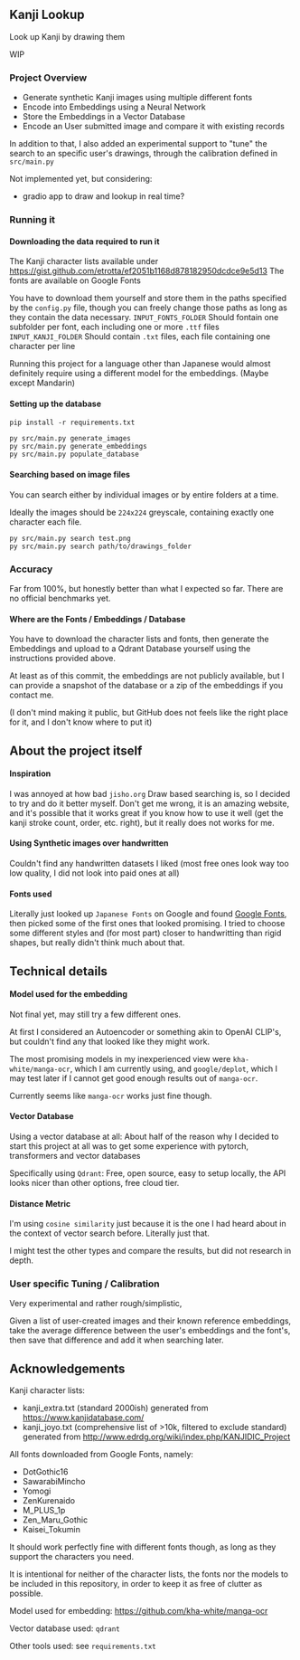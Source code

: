 ## Kanji Lookup

Look up Kanji by drawing them

WIP

### Project Overview
- Generate synthetic Kanji images using multiple different fonts
- Encode into Embeddings using a Neural Network
- Store the Embeddings in a Vector Database
- Encode an User submitted image and compare it with existing records

In addition to that, I also added an experimental support to "tune" the search to an specific user's drawings, through the calibration defined in `src/main.py`

Not implemented yet, but considering:
- gradio app to draw and lookup in real time?

### Running it

#### Downloading the data required to run it

The Kanji character lists available under https://gist.github.com/etrotta/ef2051b1168d878182950dcdce9e5d13
The fonts are available on Google Fonts

You have to download them yourself and store them in the paths specified by the `config.py` file, though you can freely change those paths as long as they contain the data necessary.
`INPUT_FONTS_FOLDER` Should fontain one subfolder per font, each including one or more `.ttf` files
`INPUT_KANJI_FOLDER` Should contain `.txt` files, each file containing one character per line

Running this project for a language other than Japanese would almost definitely require using a different model for the embeddings. (Maybe except Mandarin)

#### Setting up the database

```
pip install -r requirements.txt

py src/main.py generate_images
py src/main.py generate_embeddings
py src/main.py populate_database
```

#### Searching based on image files

You can search either by individual images or by entire folders at a time.

Ideally the images should be `224x224` greyscale, containing exactly one character each file.

```
py src/main.py search test.png
py src/main.py search path/to/drawings_folder
```

### Accuracy
Far from 100%, but honestly better than what I expected so far. There are no official benchmarks yet.

#### Where are the Fonts / Embeddings / Database
You have to download the character lists and fonts, then generate the Embeddings and upload to a Qdrant Database yourself using the instructions provided above.

At least as of this commit, the embeddings are not publicly available, but I can provide a snapshot of the database or a zip of the embeddings if you contact me.

(I don't mind making it public, but GitHub does not feels like the right place for it, and I don't know where to put it)

## About the project itself

#### Inspiration
I was annoyed at how bad `jisho.org` Draw based searching is, so I decided to try and do it better myself.
Don't get me wrong, it is an amazing website, and it's possible that it works great if you know how to use it well (get the kanji stroke count, order, etc. right), but it really does not works for me.

#### Using Synthetic images over handwritten
Couldn't find any handwritten datasets I liked
(most free ones look way too low quality, I did not look into paid ones at all)

#### Fonts used
Literally just looked up `Japanese Fonts` on Google and found [Google Fonts](https://fonts.google.com/), then picked some of the first ones that looked promising.
I tried to choose some different styles and (for most part) closer to handwritting than rigid shapes, but really didn't think much about that.

## Technical details

#### Model used for the embedding
Not final yet, may still try a few different ones.

At first I considered an Autoencoder or something akin to OpenAI CLIP's, but couldn't find any that looked like they might work.

The most promising models in my inexperienced view were ``kha-white/manga-ocr``, which I am currently using, and `google/deplot`, which I may test later if I cannot get good enough results out of `manga-ocr`.

Currently seems like `manga-ocr` works just fine though.

#### Vector Database
Using a vector database at all: About half of the reason why I decided to start this project at all was to get some experience with pytorch, transformers and vector databases

Specifically using `Qdrant`: Free, open source, easy to setup locally, the API looks nicer than other options, free cloud tier.

#### Distance Metric
I'm using `cosine similarity` just because it is the one I had heard about in the context of vector search before. Literally just that.

I might test the other types and compare the results, but did not research in depth.

### User specific Tuning / Calibration
Very experimental and rather rough/simplistic,

Given a list of user-created images and their known reference embeddings, take the average difference between the user's embeddings and the font's, then save that difference and add it when searching later.

## Acknowledgements
Kanji character lists:
- kanji_extra.txt (standard 2000ish) generated from https://www.kanjidatabase.com/
- kanji_joyo.txt (comprehensive list of >10k, filtered to exclude standard) generated from http://www.edrdg.org/wiki/index.php/KANJIDIC_Project

All fonts downloaded from Google Fonts, namely:
- DotGothic16
- SawarabiMincho
- Yomogi
- ZenKurenaido
- M_PLUS_1p
- Zen_Maru_Gothic
- Kaisei_Tokumin

It should work perfectly fine with different fonts though, as long as they support the characters you need.

It is intentional for neither of the character lists, the fonts nor the models to be included in this repository, in order to keep it as free of clutter as possible.

Model used for embedding: https://github.com/kha-white/manga-ocr

Vector database used: `qdrant`

Other tools used: see `requirements.txt`
